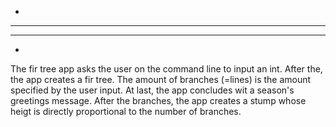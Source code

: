    *         
  ***        
 *****       
   *         
   
The fir tree app asks the user on the command line to input an int.
After the, the app creates a fir tree. 
The amount of branches (=lines) is the amount specified by the user input. 
At last, the app concludes wit a season's greetings message. 
After the branches, the app creates a stump whose heigt is directly proportional to the number of branches.
